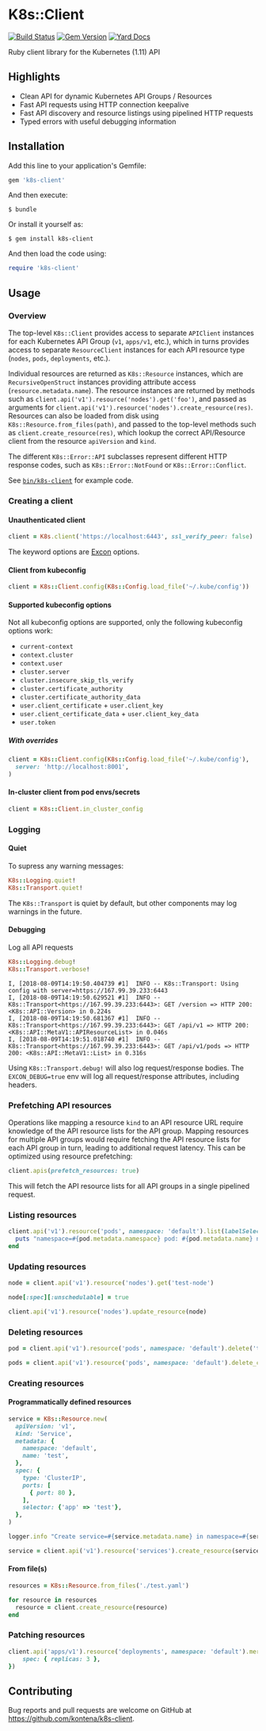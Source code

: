 # K8s::Client

[![Build Status](https://travis-ci.com/kontena/k8s-client.svg?branch=master)](https://travis-ci.com/kontena/k8s-client)
[![Gem Version](https://badge.fury.io/rb/k8s-client.svg)](https://badge.fury.io/rb/k8s-client)
[![Yard Docs](http://img.shields.io/badge/yard-docs-blue.svg)](http://www.rubydoc.info/github/kontena/k8s-client/master)


Ruby client library for the Kubernetes (1.11) API

## Highlights

* Clean API for dynamic Kubernetes API Groups / Resources
* Fast API requests using HTTP connection keepalive
* Fast API discovery and resource listings using pipelined HTTP requests
* Typed errors with useful debugging information

## Installation

Add this line to your application's Gemfile:

```ruby
gem 'k8s-client'
```

And then execute:

    $ bundle

Or install it yourself as:

    $ gem install k8s-client

And then load the code using:

```ruby
require 'k8s-client'
```

## Usage

### Overview
The top-level `K8s::Client` provides access to separate `APIClient` instances for each Kubernetes API Group (`v1`, `apps/v1`, etc.), which in turns provides access to separate `ResourceClient` instances for each API resource type (`nodes`, `pods`, `deployments`, etc.).

Individual resources are returned as `K8s::Resource` instances, which are `RecursiveOpenStruct` instances providing attribute access (`resource.metadata.name`). The resource instances are returned by methods such as `client.api('v1').resource('nodes').get('foo')`, and passed as arguments for `client.api('v1').resource('nodes').create_resource(res)`. Resources can also be loaded from disk using `K8s::Resource.from_files(path)`, and passed to the top-level methods such as `client.create_resource(res)`, which lookup the correct API/Resource client from the resource `apiVersion` and `kind`.

The different `K8s::Error::API` subclasses represent different HTTP response codes, such as `K8s::Error::NotFound` or `K8s::Error::Conflict`.

See [`bin/k8s-client`](bin/k8s-client) for example code.

### Creating a client

#### Unauthenticated client

```ruby
client = K8s.client('https://localhost:6443', ssl_verify_peer: false)
```

The keyword options are [Excon](https://github.com/excon/excon/) options.

#### Client from kubeconfig

```ruby
client = K8s::Client.config(K8s::Config.load_file('~/.kube/config'))
```

#### Supported kubeconfig options

Not all kubeconfig options are supported, only the following kubeconfig options work:

* `current-context`
* `context.cluster`
* `context.user`
* `cluster.server`
* `cluster.insecure_skip_tls_verify`
* `cluster.certificate_authority`
* `cluster.certificate_authority_data`
* `user.client_certificate` + `user.client_key`
* `user.client_certificate_data` + `user.client_key_data`
* `user.token`

##### With overrides

```ruby
client = K8s::Client.config(K8s::Config.load_file('~/.kube/config'),
  server: 'http://localhost:8001',
)
```

#### In-cluster client from pod envs/secrets

```ruby
client = K8s::Client.in_cluster_config
```

### Logging

#### Quiet

To supress any warning messages:

```ruby
K8s::Logging.quiet!
K8s::Transport.quiet!
```

The `K8s::Transport` is quiet by default, but other components may log warnings in the future.

#### Debugging

Log all API requests

```ruby
K8s::Logging.debug!
K8s::Transport.verbose!
```

```
I, [2018-08-09T14:19:50.404739 #1]  INFO -- K8s::Transport: Using config with server=https://167.99.39.233:6443
I, [2018-08-09T14:19:50.629521 #1]  INFO -- K8s::Transport<https://167.99.39.233:6443>: GET /version => HTTP 200: <K8s::API::Version> in 0.224s
I, [2018-08-09T14:19:50.681367 #1]  INFO -- K8s::Transport<https://167.99.39.233:6443>: GET /api/v1 => HTTP 200: <K8s::API::MetaV1::APIResourceList> in 0.046s
I, [2018-08-09T14:19:51.018740 #1]  INFO -- K8s::Transport<https://167.99.39.233:6443>: GET /api/v1/pods => HTTP 200: <K8s::API::MetaV1::List> in 0.316s
```

Using `K8s::Transport.debug!` will also log request/response bodies. The `EXCON_DEBUG=true` env will log all request/response attributes, including headers.

### Prefetching API resources

Operations like mapping a resource `kind` to an API resource URL require knowledge of the API resource lists for the API group. Mapping resources for multiple API groups would require fetching the API resource lists for each API group in turn, leading to additional request latency. This can be optimized using resource prefetching:

```ruby
client.apis(prefetch_resources: true)
```

This will fetch the API resource lists for all API groups in a single pipelined request.

### Listing resources

```ruby
client.api('v1').resource('pods', namespace: 'default').list(labelSelector: {'role' => 'test'}).each do |pod|
  puts "namespace=#{pod.metadata.namespace} pod: #{pod.metadata.name} node=#{pod.spec.nodeName}"
end
```

### Updating resources

```ruby
node = client.api('v1').resource('nodes').get('test-node')

node[:spec][:unschedulable] = true

client.api('v1').resource('nodes').update_resource(node)
```

### Deleting resources

```ruby
pod = client.api('v1').resource('pods', namespace: 'default').delete('test-pod')
```

```ruby
pods = client.api('v1').resource('pods', namespace: 'default').delete_collection(labelSelector: {'role' => 'test'})
```

### Creating resources

#### Programmatically defined resources
```ruby
service = K8s::Resource.new(
  apiVersion: 'v1',
  kind: 'Service',
  metadata: {
    namespace: 'default',
    name: 'test',
  },
  spec: {
    type: 'ClusterIP',
    ports: [
      { port: 80 },
    ],
    selector: {'app' => 'test'},
  },
)

logger.info "Create service=#{service.metadata.name} in namespace=#{service.metadata.namespace}"

service = client.api('v1').resource('services').create_resource(service)
```

#### From file(s)

```ruby
resources = K8s::Resource.from_files('./test.yaml')

for resource in resources
  resource = client.create_resource(resource)
end
```

### Patching resources

```ruby
client.api('apps/v1').resource('deployments', namespace: 'default').merge_patch('test', {
    spec: { replicas: 3 },
})
```

## Contributing

Bug reports and pull requests are welcome on GitHub at https://github.com/kontena/k8s-client.
